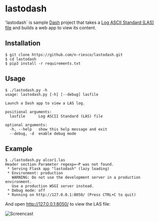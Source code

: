 # lastodash

'lastodash` is sample [Dash](https://plot.ly/products/dash) project that takes a
[Log ASCII Standard (LAS) file](http://www.cwls.org/las/) and builds a web app
to view its content.

## Installation

```
$ git clone https://github.com/n-riesco/lastodash.git
$ cd lastodash
$ pip3 install -r requirements.txt
```

## Usage

```
$ ./lastodash.py -h
usage: lastodash.py [-h] [--debug] lasfile

Launch a Dash app to view a LAS log.

positional arguments:
  lasfile      Log ASCII Standard (LAS) file

optional arguments:
  -h, --help   show this help message and exit
  --debug, -d  enable debug mode
```

## Example

```
$ ./lastodash.py alcor1.las 
Header section Parameter regexp=~P was not found.
 * Serving Flask app "lastodash" (lazy loading)
 * Environment: production
   WARNING: Do not use the development server in a production environment.
   Use a production WSGI server instead.
 * Debug mode: off
 * Running on http://127.0.0.1:8050/ (Press CTRL+C to quit)
```

And open http://127.0.0.1:8050/ to view the LAS file:

![Screencast](alcor1.gif)




